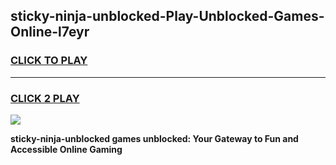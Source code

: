 
## sticky-ninja-unblocked-Play-Unblocked-Games-Online-l7eyr
<h3>
<a href="https://premium76.site?title=sticky-ninja-unblocked&ref=25A">CLICK TO PLAY</a></h3>
<hr>

<h3>
<a href="https://premium76.site?title=sticky-ninja-unblocked&ref=25A">CLICK 2 PLAY</a>
  
</h3>

<a href="https://premium76.site?title=sticky-ninja-unblocked&ref=25A"><img src="https://clearcache.store/games.png"></a>


**sticky-ninja-unblocked games unblocked: Your Gateway to Fun and Accessible Online Gaming**
